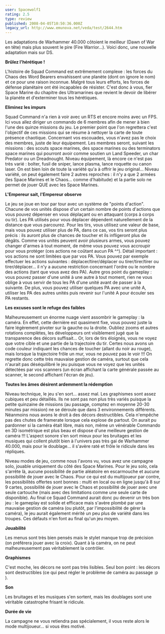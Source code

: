 ```yaml
---
user: Spacewolf1
rating: 2.5
type: review
published: 2008-04-05T10:50:36.000Z
legacy_url: http://www.emunova.net/veda/test/2644.htm
---
```

Les adaptations de Warhammer 40.000 côtoient le meilleur (Dawn of War en tête) mais plus souvent le pire (Fire Warrior...). Voici donc, une nouvelle adaptation mais sur DS.  

  

**Brûlez l'hérétique !**  

L'histoire de Squad Command est extrêmement complexe : les forces du Chaos des Word Bearers envahissent une planète (dont on ignore le nom) et ce pour une raison inconnue. Malgré tous leurs efforts, les forces de défense planétaire ont été incapables de résister. C'est donc à vous, fier Space Marine du chapitre des Ultramarines que revient le devoir de libérer la planète et d'exterminer tous les hérétiques.  

  

**Eliminez les impurs**  

Squad Command n'a rien à voir avec un RTS et encore moins avec un FPS. Ici vous allez diriger un commando de 6 membres afin de mener à bien l'une des quinze missions du jeu. Le premier point que l'on regrettera c'est l'objectif de ces missions qui se résume à nettoyer la carte de toute présence chaotique. Concernant vos escouades, vous n'avez pas le choix des membres, juste de leur équipement. Les membres seront, suivant les missions : des scouts space marines, des space marines ou des terminators space marines qui pourront avoir comme soutien un Land Speeder, un char Predator ou un Dreadnought. Niveau équipement, là encore ce n'est pas très varié : bolter, fusil de sniper, lance plasma, lance roquette ou canon laser. On est bien loin de toute la variété qu'a à offrir le jeu original... Niveau variété, on peut également faire 2 autres reproches : il n'y a que 2 armées (les Space Marines et le Chaos... comme d'habitude) et la partie solo ne permet de jouer QUE avec les Space Marines.  

  

**L'Empereur sait, l'Empereur observe**  

Le jeu se joue en tour par tour avec un système de "points d'action". Chacune de vos unités dispose d'un certain nombre de points d'actions que vous pouvez dépenser en vous déplaçant ou en attaquant (corps à corps ou tir). Les PA utilisés pour vous déplacer dépendent naturellement de la distance que vous parcourez. Pour les tirs, vous utilisez une valeur de base, mais vous pouvez utiliser plus de PA, dans ce cas, vos tirs seront plus précis : ils auront plus de chances de toucher et ils infligeront plus de dégâts. Comme vos unités peuvent avoir plusieurs armes, vous pouvez changer d'armes à tout moment, de même vous pouvez vous accroupir pour vous protéger (ces actions ne coûtant aucun PA ^^). Détail important : vos actions ne sont limitées que par vos PA. Vous pouvez par exemple effectuer les actions suivantes : déplacer/tirer/déplacer ou tirer/tirer/tirer ou tirer/déplacer... il n'y a aucune restriction concernant l'ordre ou le nombre des actions (tant que vous avez des PA). Autre gros point du gameplay : vous pouvez passer d'une unité à une autre à tout moment, rien ne vous oblige à vous servir de tous les PA d'une unité avant de passer à la suivante. De plus, vous pouvez utiliser quelques PA avec une unité A, utiliser les PA des autres unités puis revenir sur l'unité A pour écouler ses PA restants.  

  

**Les excuses sont le refuge des faibles**  

Malheureusement un énorme nuage vient assombrir le gameplay : la caméra. En effet, cette dernière est quasiment fixe, vous pouvez juste la faire légèrement pivoter sur la gauche ou la droite. Oubliez zooms et autres rotations complètes, les développeurs ont visiblement jugé que la transparence des décors suffisait... Or, lors de tirs éloignés, vous ne voyez que votre cible et une partie de la trajectoire du tir. Certes nous avons un code couleur indiquant les chances de toucher (allant du noir au rouge), mais lorsque la trajectoire frôle un mur, vous ne pouvez pas le voir !!! On regrette donc cette très mauvaise gestion de caméra, surtout que cela n'aurait pas déséquilibré le jeu puisque vous ne voyez que les unités détectées par vos scanners (un écran affichant la carte générale passée au scanner, le second affichant l'écran de jeu).  

  

**Toutes les âmes désirent ardemment la rédemption**  

Niveau technique, le jeu s'en sort... assez mal. Les graphismes sont assez cubiques et peu détaillés. Ils ne sont pas non plus très variés puisque la petite quinzaine de missions (au passage, comptez en moyenne 20-30 minutes par mission) ne se déroule que dans 3 environnements différents. Néanmoins nous avons le droit à des décors destructibles. Cela n'empêche pas des chutes de framerate lorsque cela explose de partout. On aurait pu pardonner si la caméra était libre, mais non, même un vénérable Commando en 3D isométrique est plus beau et dispose d'une meilleure gestion de caméra !!! L'aspect sonore s'en sort mieux pour les bruitages et les musiques qui collent plutôt bien à l'univers pas très gai de Warhammer 40.000, mais pour le doublage... il s'avère raté et frôle le ridicule dans les répliques.  

Niveau modes de jeu, comme nous l'avons vu, vous avez une campagne solo, jouable uniquement du côté des Space Marines. Pour le jeu solo, cela s'arrête là, aucune possibilité de partie aléatoire en escarmouche et aucune possibilité de jouer avec le Chaos. Pour ce qui est du multijoueur par contre, les possibilités offertes sont bonnes : multi en local ou en ligne jusqu'à 8 sur 9 cartes, possibilité de jouer avec le Chaos et possibilité de jouer avec une seule cartouche (mais avec des limitations comme une seule carte de disponible). Au final ce Squad Command aurait donc pu devenir un très bon jeu : le gameplay est solide et efficace mais s'avère plombé par une mauvaise gestion de caméra (ou plutôt, par l'impossibilité de gérer la caméra), le jeu aurait également mérité un peu plus de variété dans les troupes. Ces défauts n'en font au final qu'un jeu moyen.  

  

  

**Jouabilité**  

Les menus sont très bien pensés mais le stylet manque trop de précision (on préférera jouer avec la croix). Quant à la caméra, on ne peut malheureusement pas véritablement la contrôler.  

**Graphismes**  

C'est moche, les décors ne sont pas très lisibles. Seul bon point : les décors sont destructibles (ce qui peut régler le problème de caméra au passage :p ).  

**Son**  

Les bruitages et les musiques s'en sortent, mais les doublages sont une véritable catastrophe frisant le ridicule.  

**Durée de vie**  

La campagne ne vous retiendra pas spécialement, il vous reste alors le mode multijoueur... si vous êtes motivé.